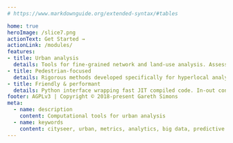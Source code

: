 ```yaml
---
# https://www.markdownguide.org/extended-syntax/#tables

home: true
heroImage: /slice7.png
actionText: Get Started →
actionLink: /modules/
features:
- title: Urban analysis
  details: Tools for fine-grained network and land-use analysis. Assess the precursors for vibrant neighbourhoods.
- title: Pedestrian-focused
  details: Rigorous methods developed specifically for hyperlocal analysis at the pedestrian scale.
- title: Friendly & performant
  details: Python interface wrapping fast JIT compiled code. In-out convenience methods for transposing graphs from and to NetworkX.
footer: AGPLv3 | Copyright © 2018-present Gareth Simons
meta:
  - name: description
    content: Computational tools for urban analysis
  - name: keywords
    content: cityseer, urban, metrics, analytics, big data, predictive analytics, urban design, planning, property development
---
```

